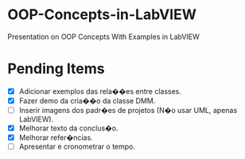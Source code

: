 # OOP-Concepts-in-LabVIEW
Presentation on OOP Concepts With Examples in LabVIEW


# Pending Items

- [x] Adicionar exemplos das rela��es entre classes.
- [x] Fazer demo da cria��o da classe DMM.
- [ ] Inserir imagens dos padr�es de projetos (N�o usar UML, apenas LabVIEW).
- [X] Melhorar texto da conclus�o.
- [X] Melhorar refer�ncias.
- [ ] Apresentar e cronometrar o tempo.

